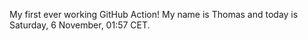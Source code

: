 My first ever working GitHub Action!
My name is Thomas and today is Saturday, 6 November, 01:57 CET. 
